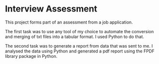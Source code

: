 # Interview Assessment

This project forms part of an assessment from a job application.

The first task was to use any tool of my choice to automate the conversion and merging of txt files into a tabular format. I used Python to do that.

The second task was to generate a report from data that was sent to me. I analysed the data using Python and generated a pdf report using the FPDF library package in Python.
